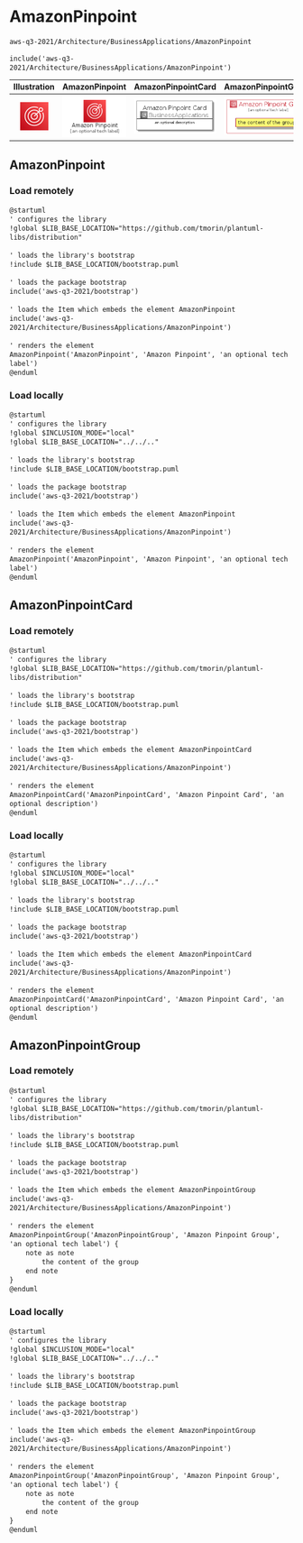 # AmazonPinpoint


```text
aws-q3-2021/Architecture/BusinessApplications/AmazonPinpoint
```

```text
include('aws-q3-2021/Architecture/BusinessApplications/AmazonPinpoint')
```



| Illustration | AmazonPinpoint | AmazonPinpointCard | AmazonPinpointGroup |
| :---: | :---: | :---: | :---: |
| ![illustration for Illustration](../../../aws-q3-2021/Architecture/BusinessApplications/AmazonPinpoint.png) | ![illustration for AmazonPinpoint](../../../aws-q3-2021/Architecture/BusinessApplications/AmazonPinpoint.Local.png) | ![illustration for AmazonPinpointCard](../../../aws-q3-2021/Architecture/BusinessApplications/AmazonPinpointCard.Local.png) | ![illustration for AmazonPinpointGroup](../../../aws-q3-2021/Architecture/BusinessApplications/AmazonPinpointGroup.Local.png) |




## AmazonPinpoint

### Load remotely
```plantuml
@startuml
' configures the library
!global $LIB_BASE_LOCATION="https://github.com/tmorin/plantuml-libs/distribution"

' loads the library's bootstrap
!include $LIB_BASE_LOCATION/bootstrap.puml

' loads the package bootstrap
include('aws-q3-2021/bootstrap')

' loads the Item which embeds the element AmazonPinpoint
include('aws-q3-2021/Architecture/BusinessApplications/AmazonPinpoint')

' renders the element
AmazonPinpoint('AmazonPinpoint', 'Amazon Pinpoint', 'an optional tech label')
@enduml
```

### Load locally
```plantuml
@startuml
' configures the library
!global $INCLUSION_MODE="local"
!global $LIB_BASE_LOCATION="../../.."

' loads the library's bootstrap
!include $LIB_BASE_LOCATION/bootstrap.puml

' loads the package bootstrap
include('aws-q3-2021/bootstrap')

' loads the Item which embeds the element AmazonPinpoint
include('aws-q3-2021/Architecture/BusinessApplications/AmazonPinpoint')

' renders the element
AmazonPinpoint('AmazonPinpoint', 'Amazon Pinpoint', 'an optional tech label')
@enduml
```

## AmazonPinpointCard

### Load remotely
```plantuml
@startuml
' configures the library
!global $LIB_BASE_LOCATION="https://github.com/tmorin/plantuml-libs/distribution"

' loads the library's bootstrap
!include $LIB_BASE_LOCATION/bootstrap.puml

' loads the package bootstrap
include('aws-q3-2021/bootstrap')

' loads the Item which embeds the element AmazonPinpointCard
include('aws-q3-2021/Architecture/BusinessApplications/AmazonPinpoint')

' renders the element
AmazonPinpointCard('AmazonPinpointCard', 'Amazon Pinpoint Card', 'an optional description')
@enduml
```

### Load locally
```plantuml
@startuml
' configures the library
!global $INCLUSION_MODE="local"
!global $LIB_BASE_LOCATION="../../.."

' loads the library's bootstrap
!include $LIB_BASE_LOCATION/bootstrap.puml

' loads the package bootstrap
include('aws-q3-2021/bootstrap')

' loads the Item which embeds the element AmazonPinpointCard
include('aws-q3-2021/Architecture/BusinessApplications/AmazonPinpoint')

' renders the element
AmazonPinpointCard('AmazonPinpointCard', 'Amazon Pinpoint Card', 'an optional description')
@enduml
```

## AmazonPinpointGroup

### Load remotely
```plantuml
@startuml
' configures the library
!global $LIB_BASE_LOCATION="https://github.com/tmorin/plantuml-libs/distribution"

' loads the library's bootstrap
!include $LIB_BASE_LOCATION/bootstrap.puml

' loads the package bootstrap
include('aws-q3-2021/bootstrap')

' loads the Item which embeds the element AmazonPinpointGroup
include('aws-q3-2021/Architecture/BusinessApplications/AmazonPinpoint')

' renders the element
AmazonPinpointGroup('AmazonPinpointGroup', 'Amazon Pinpoint Group', 'an optional tech label') {
    note as note
        the content of the group
    end note
}
@enduml
```

### Load locally
```plantuml
@startuml
' configures the library
!global $INCLUSION_MODE="local"
!global $LIB_BASE_LOCATION="../../.."

' loads the library's bootstrap
!include $LIB_BASE_LOCATION/bootstrap.puml

' loads the package bootstrap
include('aws-q3-2021/bootstrap')

' loads the Item which embeds the element AmazonPinpointGroup
include('aws-q3-2021/Architecture/BusinessApplications/AmazonPinpoint')

' renders the element
AmazonPinpointGroup('AmazonPinpointGroup', 'Amazon Pinpoint Group', 'an optional tech label') {
    note as note
        the content of the group
    end note
}
@enduml
```

